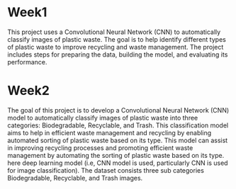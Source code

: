 # Week1
This project uses a Convolutional Neural Network (CNN) to automatically classify images of plastic waste. The goal is to help identify different types of plastic waste to improve recycling and waste management. The project includes steps for preparing the data, building the model, and evaluating its performance.


# Week2
The goal of this project is to develop a Convolutional Neural Network (CNN) model to automatically classify images of plastic waste into three categories: Biodegradable, Recyclable, and Trash. This classification model aims to help in efficient waste management and recycling by enabling automated sorting of plastic waste based on its type.
This model can assist in improving recycling processes and promoting efficient waste management by automating the sorting of plastic waste based on its type.
here deep learning model (i.e, CNN model is used, particularly CNN is used for image classification). The dataset consists three sub categories Biodegradable, Recyclable, and Trash images.

